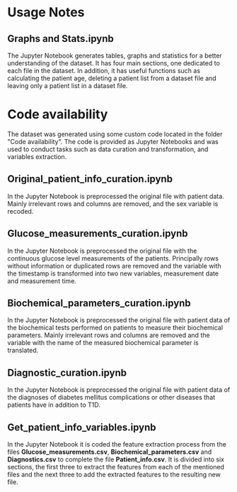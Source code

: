 # Usage Notes
## Graphs and Stats.ipynb
The Jupyter Notebook generates tables, graphs and statistics for a better understanding of the dataset. It has four main sections, one dedicated to each file in the dataset. In addition, it has useful functions such as calculating the patient age, deleting a patient list from a dataset file and leaving only a patient list in a dataset file.

# Code availability
The dataset was generated using some custom code located in the folder "Code availability". The code is provided as Jupyter Notebooks and was used to conduct tasks such as data curation and transformation, and variables extraction.

## Original_patient_info_curation.ipynb
In the Jupyter Notebook is preprocessed the original file with patient data. Mainly irrelevant rows and columns are removed, and the sex variable is recoded.

## Glucose_measurements_curation.ipynb
In the Jupyter Notebook is preprocessed the original file with the continuous glucose level measurements of the patients. Principally rows without information or duplicated rows are removed and the variable with the timestamp is transformed into two new variables, measurement date and measurement time.

## Biochemical_parameters_curation.ipynb
In the Jupyter Notebook is preprocessed the original file with patient data of the biochemical tests performed on patients to measure their biochemical parameters. Mainly irrelevant rows and columns are removed and the variable with the name of the measured biochemical parameter is translated.

## Diagnostic_curation.ipynb
In the Jupyter Notebook is preprocessed the original file with patient data of the diagnoses of diabetes mellitus complications or other diseases that patients have in addition to T1D.

## Get_patient_info_variables.ipynb
In the Jupyter Notebook it is coded the feature extraction process from the files **Glucose_measurements.csv**, **Biochemical_parameters.csv** and **Diagnostics.csv** to complete the file **Patient_info.csv**. It is divided into six sections, the first three to extract the features from each of the mentioned files and the next three to add the extracted features to the resulting new file.
